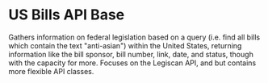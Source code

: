 # US Bills API Base
 Gathers information on federal legislation based on a query (i.e. find all bills which contain the text "anti-asian") within the United States, returning information like the bill sponsor, bill number, link, date, and status, though with the capacity for more. Focuses on the Legiscan API, and but contains more flexible API classes.
